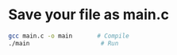 # Save your file as main.c

```bash
gcc main.c -o main       # Compile
./main                    # Run
